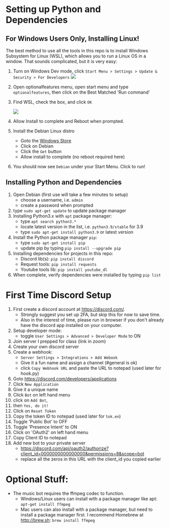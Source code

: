 # Setting up Python and Dependencies

## For Windows Users Only, Installing Linux!
The best method to use all the tools in this repo is to install Windows Subsystem for Linux (WSL), which allows you to run a Linux OS in a window. That sounds complicated, but it is very easy:
1. Turn on Windows Dev mode, click `Start Menu > Settings > Update & Security > For Developers`
   ![](https://www.groovypost.com/wp-content/uploads/2016/05/bash-1.png)
2. Open optionalfeatures menu, open start menu and type `optionalfeatures`, then click on the Best Matched 'Run command'
3. Find WSL, check the box, and click `OK`

   ![](https://www.groovypost.com/wp-content/uploads/2016/05/bash-2.png)
4. Allow Install to complete and Reboot when prompted.
5. Install the Debian Linux distro 
   - Goto the [Windows Store](https://aka.ms/wslstore)
   - Click on Debian
   - Click the `Get` button
   - Allow install to complete (no reboot required here)
6. You should now see `Debian` under your Start Menu. Click to run!

## Installing Python and Dependencies
1. Open Debian (first use will take a few minutes to setup)
   - choose a username, i.e. `admin`
   - create a password when prompted
2. type `sudo apt-get update` to update package manager
3. Installing Python3.x with `apt` package manager:
   - type `apt search python3.*`
   - locate latest version in the list, i.e. `python3.9/stable` for 3.9
   - type `sudo apt-get install python3.9` or latest version
4. Install the Python package manager `pip`:
   - type `sudo apt-get install pip`
   - update pip by typing `pip install --upgrade pip`
5. Installing dependencies for projects in this repo:
    - Discord lib(s): `pip install discord`
    - Request tools: `pip install requests`
    - Youtube tools lib: `pip install youtube_dl`    
6. When complete, verify dependencies were installed by typing `pip list`



<!--
## Python for Windows method 2
1. Download latest version here: https://www.python.org/downloads/
2. Run the installer
    - Be sure to check box that says 'Add Python 3.x to PATH' for windows
![Example](https://miro.medium.com/max/1344/0*7nOyowsPsGI19pZT.png)
3. After installer completes, verify in command prompt with: `python --version`
4. Upgrade the "python installer program" a.k.a "pip": `python -m pip install --upgrade pip`
    - When complete, verify in command prompt with: `pip list`
5. Installing dependencies for projects in this repo:
    - Discord lib(s): `pip install discord`
    - Request tools: `pip install requests`
    - Youtube tools lib: `pip install youtube_dl`    
6. When complete, verify again in command prompt with: `pip list`
-->

# First Time Discord Setup
1. First create a discord account at https://discord.com/. 
   - Strongly suggest you set up 2FA, but skip this for now to save time.
   - Also in the interest of time, please run in browser if you don't already have the discord app installed on your computer.
2. Setup developer mode: 
   - toggle `User Settings > Advanced > Developer Mode` to ON
3. Join server I prepped for class (link in zoom)
4. Create your own discord server
5. Create a webhook:
   - `Server Settings > Integrations > Add Webook`
   - Give it a fun name and assign a channel (#general is ok)
   - click `Copy Webhook URL` and paste the URL to notepad (used later for hook.py)
6. Goto https://discord.com/developers/applications
7. Click `New Application`
8. Give it a unique name
9. Click `Bot` on left hand menu
10. click on `Add Bot`, 
11. then `Yes, do it!`
12. Click on `Reset Token`
13. Copy the token ID to notepad (used later for `tok.en`)
14. Toggle 'Public Bot' to OFF
15. Toggle 'Presence Intent' to ON
16. Click on 'OAuth2' on left hand menu
17. Copy Client ID to notepad
18. Add new bot to your private server
    - https://discord.com/api/oauth2/authorize?client_id=0000000000000000&permissions=8&scope=bot 
    - replace all the zeros in this URL with the client_id you copied earlier


# Optional Stuff:
- The music bot requires the ffmpeg codec to function.
    - Windows/Linux users can install with a package manager like apt: `apt-get install ffmpeg`
    - Mac users can also install with a package manager, but need to install a package manager first. I recommend Homebrew at http://brew.sh: `brew install ffmpeg`
